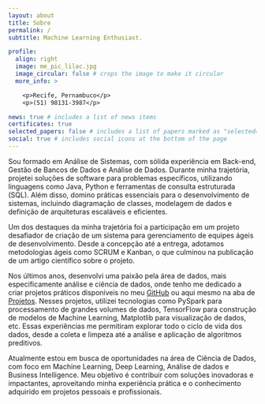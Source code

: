 ```yaml
---
layout: about
title: Sobre
permalink: /
subtitle: Machine Learning Enthusiast.

profile:
  align: right
  image: me_pic_lilac.jpg
  image_circular: false # crops the image to make it circular
  more_info: >

    <p>Recife, Pernambuco</p>
    <p>(51) 98131-3987</p>

news: true # includes a list of news items
certificates: true
selected_papers: false # includes a list of papers marked as "selected={true}"
social: true # includes social icons at the bottom of the page
---
```


Sou formado em Análise de Sistemas, com sólida experiência em Back-end, Gestão de Bancos de Dados e Análise de Dados. Durante minha trajetória, projetei soluções de software para problemas específicos, utilizando linguagens como Java, Python e ferramentas de consulta estruturada (SQL). Além disso, domino práticas essenciais para o desenvolvimento de sistemas, incluindo diagramação de classes, modelagem de dados e definição de arquiteturas escaláveis e eficientes.

Um dos destaques da minha trajetória foi a participação em um projeto desafiador de criação de um sistema para gerenciamento de equipes ágeis de desenvolvimento. Desde a concepção até a entrega, adotamos metodologias ágeis como SCRUM e Kanban, o que culminou na publicação de um artigo científico sobre o projeto.

Nos últimos anos, desenvolvi uma paixão pela área de dados, mais especificamente análise e ciência de dados, onde tenho me dedicado a criar projetos práticos disponíveis no meu [GitHub](https://github.com/MauricioAguiar) ou aqui mesmo na aba de [Projetos](/projects). Nesses projetos, utilizei tecnologias como PySpark para processamento de grandes volumes de dados, TensorFlow para construção de modelos de Machine Learning, Matplotlib para visualização de dados, etc. Essas experiências me permitiram explorar todo o ciclo de vida dos dados, desde a coleta e limpeza até a análise e aplicação de algoritmos preditivos.

Atualmente estou em busca de oportunidades na área de Ciência de Dados, com foco em Machine Learning, Deep Learning, Análise de dados e Business Intelligence. Meu objetivo é contribuir com soluções inovadoras e impactantes, aproveitando minha experiência prática e o conhecimento adquirido em projetos pessoais e profissionais.
